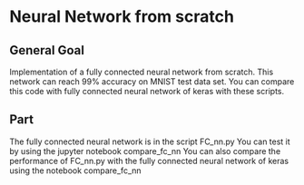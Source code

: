 # Neural Network from scratch

## General Goal

Implementation of a fully connected neural network from scratch. 
This network can reach 99% accuracy on MNIST test data set.
You can compare this code with fully connected neural network of keras
with these scripts.

## Part

The fully connected neural network is in the script FC_nn.py
You can test it by using the jupyter notebook compare_fc_nn
You can also compare the performance of FC_nn.py with
the fully connected neural network of keras using
the notebook compare_fc_nn


